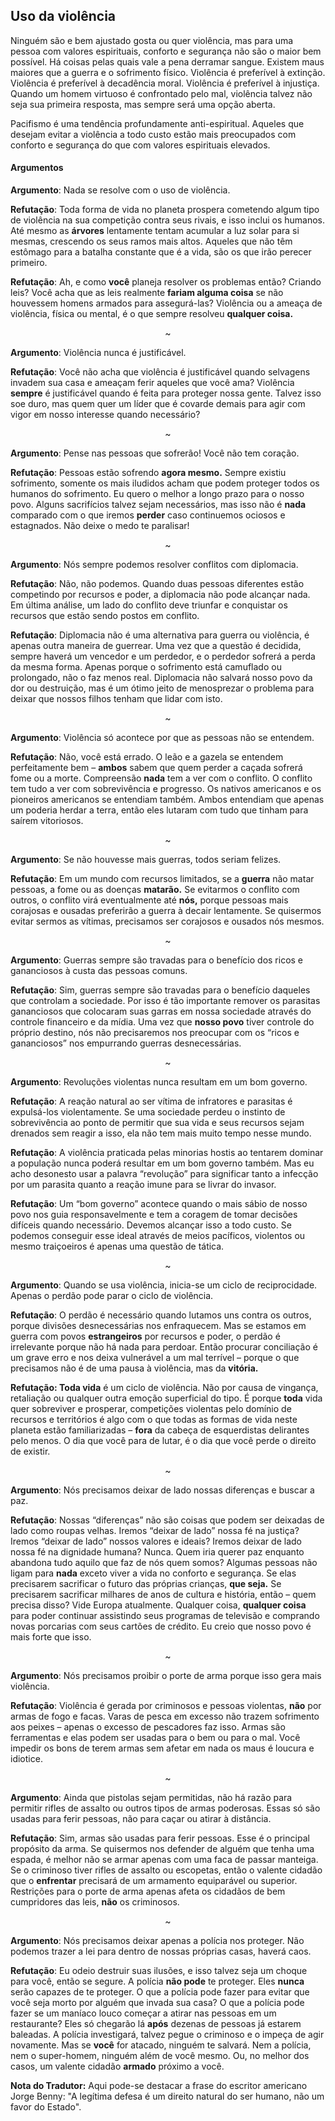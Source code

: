 ## Uso da violência

Ninguém são e bem ajustado gosta ou quer violência, mas para uma pessoa com valores espirituais, conforto e segurança não são o maior bem possível. Há coisas pelas quais vale a pena derramar sangue. Existem maus maiores que a guerra e o sofrimento físico. Violência é preferível à extinção. Violência é preferível à decadência moral. Violência é preferível à injustiça. Quando um homem virtuoso é confrontado pelo mal, violência talvez não seja sua primeira resposta, mas sempre será uma opção aberta.

Pacifismo é uma tendência profundamente anti-espiritual. Aqueles que desejam evitar a violência a todo custo estão mais preocupados com conforto e segurança do que com valores espirituais elevados.

#### Argumentos

**Argumento**: Nada se resolve com o uso de violência.

**Refutação**: Toda forma de vida no planeta prospera cometendo algum tipo de violência na sua competição contra seus rivais, e isso inclui os humanos. Até mesmo as **árvores** lentamente tentam acumular a luz solar para si mesmas, crescendo os seus ramos mais altos. Aqueles que não têm estômago para a batalha constante que é a vida, são os que irão perecer primeiro.

**Refutação**: Ah, e como **você** planeja resolver os problemas então? Criando leis? Você acha que as leis realmente **fariam alguma coisa** se não houvessem homens armados para assegurá-las? Violência ou a ameaça de violência, física ou mental, é o que sempre resolveu **qualquer coisa.**
<p align="center">~</p>

**Argumento**: Violência nunca é justificável.

**Refutação**: Você não acha que violência é justificável quando selvagens invadem sua casa e ameaçam ferir aqueles que você ama? Violência **sempre** é justificável quando é feita para proteger nossa gente. Talvez isso soe duro, mas quem quer um líder que é covarde demais para agir com vigor em nosso interesse quando necessário?
<p align="center">~</p>

**Argumento**: Pense nas pessoas que sofrerão! Você não tem coração.

**Refutação**: Pessoas estão sofrendo **agora mesmo.** Sempre existiu sofrimento, somente os mais iludidos acham que podem proteger todos os humanos do sofrimento. Eu quero o melhor a longo prazo para o nosso povo. Alguns sacrifícios talvez sejam necessários, mas isso não é **nada** comparado com o que iremos **perder** caso continuemos ociosos e estagnados. Não deixe o medo te paralisar!
<p align="center">~</p>

**Argumento**: Nós sempre podemos resolver conflitos com diplomacia.

**Refutação**: Não, não podemos. Quando duas pessoas diferentes estão competindo por recursos e poder, a diplomacia não pode alcançar nada. Em última análise, um lado do conflito deve triunfar e conquistar os recursos que estão sendo postos em conflito.

**Refutação**: Diplomacia não é uma alternativa para guerra ou violência, é apenas outra maneira de guerrear. Uma vez que a questão é decidida, sempre haverá um vencedor e um perdedor, e o perdedor sofrerá a perda da mesma forma. Apenas porque o sofrimento está camuflado ou prolongado, não o faz menos real. Diplomacia não salvará nosso povo da dor ou destruição, mas é um ótimo jeito de menosprezar o problema para deixar que nossos filhos tenham que lidar com isto.
<p align="center">~</p>

**Argumento**: Violência só acontece por que as pessoas não se entendem.

**Refutação**: Não, você está errado. O leão e a gazela se entendem perfeitamente bem – **ambos** sabem que quem perder a caçada sofrerá fome ou a morte. Compreensão **nada** tem a ver com o conflito. O conflito tem tudo a ver com sobrevivência e progresso. Os nativos americanos e os pioneiros americanos se entendiam também. Ambos entendiam que apenas um poderia herdar a terra, então eles lutaram com tudo que tinham para saírem vitoriosos.
<p align="center">~</p>

**Argumento**: Se não houvesse mais guerras, todos seriam felizes.

**Refutação**: Em um mundo com recursos limitados, se a **guerra** não matar pessoas, a fome ou as doenças **matarão.** Se evitarmos o conflito com outros, o conflito virá eventualmente até **nós,** porque pessoas mais corajosas e ousadas preferirão a guerra à decair lentamente. Se quisermos evitar sermos as vítimas, precisamos ser corajosos e ousados nós mesmos.
<p align="center">~</p>

**Argumento**: Guerras sempre são travadas para o benefício dos ricos e gananciosos à custa das pessoas comuns.

**Refutação**: Sim, guerras sempre são travadas para o benefício daqueles que controlam a sociedade. Por isso é tão importante remover os parasitas gananciosos que colocaram suas garras em nossa sociedade através do controle financeiro e da mídia. Uma vez que **nosso povo** tiver controle do próprio destino, nós não precisaremos nos preocupar com os “ricos e gananciosos” nos empurrando guerras desnecessárias.
<p align="center">~</p>

**Argumento**: Revoluções violentas nunca resultam em um bom governo.

**Refutação**: A reação natural ao ser vítima de infratores e parasitas é expulsá-los violentamente. Se uma sociedade perdeu o instinto de sobrevivência ao ponto de permitir que sua vida e seus recursos sejam drenados sem reagir a isso, ela não tem mais muito tempo nesse mundo.

**Refutação**: A violência praticada pelas minorias hostis ao tentarem dominar a população nunca poderá resultar em um bom governo também. Mas eu acho desonesto usar a palavra “revolução” para significar tanto a infecção por um parasita quanto a reação imune para se livrar do invasor.

**Refutação**: Um “bom governo” acontece quando o mais sábio de nosso povo nos guia responsavelmente e tem a coragem de tomar decisões difíceis quando necessário. Devemos alcançar isso a todo custo. Se podemos conseguir esse ideal através de meios pacíficos, violentos ou mesmo traiçoeiros é apenas uma questão de tática.
<p align="center">~</p>

**Argumento**: Quando se usa violência, inicia-se um ciclo de reciprocidade. Apenas o perdão pode parar o ciclo de violência.

**Refutação**: O perdão é necessário quando lutamos uns contra os outros, porque divisões desnecessárias nos enfraquecem. Mas se estamos em guerra com povos **estrangeiros** por recursos e poder, o perdão é irrelevante porque não há nada para perdoar. Então procurar conciliação é um grave erro e nos deixa vulnerável a um mal terrível – porque o que precisamos não é de uma pausa à violência, mas da **vitória.**

**Refutação: Toda vida** é um ciclo de violência. Não por causa de vingança, retaliação ou qualquer outra emoção superficial do tipo. É porque **toda** vida quer sobreviver e prosperar, competições violentas pelo domínio de recursos e territórios é algo com o que todas as formas de vida neste planeta estão familiarizadas – **fora** da cabeça de esquerdistas delirantes pelo menos. O dia que você para de lutar, é o dia que você perde o direito de existir.
<p align="center">~</p>

**Argumento**: Nós precisamos deixar de lado nossas diferenças e buscar a paz.

**Refutação**: Nossas “diferenças” não são coisas que podem ser deixadas de lado como roupas velhas. Iremos “deixar de lado” nossa fé na justiça? Iremos “deixar de lado” nossos valores e ideais? Iremos deixar de lado nossa fé na dignidade humana? Nunca. Quem iria querer paz enquanto abandona tudo aquilo que faz de nós quem somos? Algumas pessoas não ligam para **nada** exceto viver a vida no conforto e segurança. Se elas precisarem sacrificar o futuro das próprias crianças, **que seja.** Se precisarem sacrificar milhares de anos de cultura e história, então – quem precisa disso? Vide Europa atualmente. Qualquer coisa, **qualquer coisa** para poder continuar assistindo seus programas de televisão e comprando novas porcarias com seus cartões de crédito. Eu creio que nosso povo é mais forte que isso.
<p align="center">~</p>

**Argumento**: Nós precisamos proibir o porte de arma porque isso gera mais violência.

**Refutação**: Violência é gerada por criminosos e pessoas violentas, **não** por armas de fogo e facas. Varas de pesca em excesso não trazem sofrimento aos peixes – apenas o excesso de pescadores faz isso. Armas são ferramentas e elas podem ser usadas para o bem ou para o mal. Você impedir os bons de terem armas sem afetar em nada os maus é loucura e idiotice.
<p align="center">~</p>

**Argumento**: Ainda que pistolas sejam permitidas, não há razão para permitir rifles de assalto ou outros tipos de armas poderosas. Essas só são usadas para ferir pessoas, não para caçar ou atirar à distância.

**Refutação**: Sim, armas são usadas para ferir pessoas. Esse é o principal propósito da arma. Se quisermos nos defender de alguém que tenha uma espada, é melhor não se armar apenas com uma faca de passar manteiga. Se o criminoso tiver rifles de assalto ou escopetas, então o valente cidadão que o **enfrentar** precisará de um armamento equiparável ou superior. Restrições para o porte de arma apenas afeta os cidadãos de bem cumpridores das leis, **não** os criminosos.
<p align="center">~</p>

**Argumento**: Nós precisamos deixar apenas a polícia nos proteger. Não podemos trazer a lei para dentro de nossas próprias casas, haverá caos.

**Refutação**: Eu odeio destruir suas ilusões, e isso talvez seja um choque para você, então se segure. A polícia **não pode** te proteger. Eles **nunca** serão capazes de te proteger. O que a polícia pode fazer para evitar que você seja morto por alguém que invada sua casa? O que a polícia pode fazer se um maníaco louco começar a atirar nas pessoas em um restaurante? Eles só chegarão lá **após** dezenas de pessoas já estarem baleadas. A polícia investigará, talvez pegue o criminoso e o impeça de agir novamente. Mas se **você** for atacado, ninguém te salvará. Nem a polícia, nem o super-homem, ninguém além de você mesmo. Ou, no melhor dos casos, um valente cidadão **armado** próximo a você.

**Nota do Tradutor:** Aqui pode-se destacar a frase do escritor americano Jorge Benny: "A legítima defesa é um direito natural do ser humano, não um favor do Estado".

